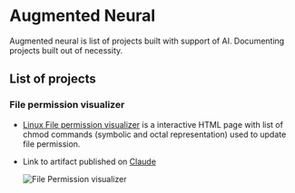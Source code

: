 # Augmented Neural
Augmented neural is list of projects built with support of AI. Documenting projects built out of necessity.

## List of projects
### File permission visualizer 
- [Linux File permission visualizer](https://github.com/fabiandariusz/augmented-neural/tree/main/Linux-File-Permission) is a interactive HTML page with list of chmod commands (symbolic and octal representation) used to update file permission.
- Link to artifact published on [Claude](https://claude.ai/public/artifacts/af05c52d-eed8-4ec6-90c7-b26a3ce88217) 

  ![File Permission visualizer](./Linux-File-Permission/file_permission1.gif)

